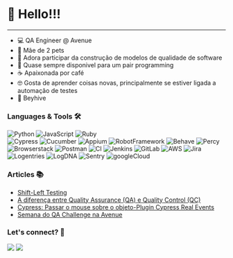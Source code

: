 <h1> 🌈 Hello!!!</h1> <hr>

- 💻 QA Engineer @ Avenue
- 🐶 Mãe de 2 pets
- 🤩 Adora participar da construção de modelos de qualidade de software
- 🚀 Quase sempre disponivel para um pair programming
- ☕ Apaixonada por café
- 🤓 Gosta de aprender coisas novas, principalmente se estiver ligada a automação de testes
- 🐝 Beyhive


### Languages & Tools 🛠  
![Python](https://img.shields.io/badge/-Python-05122A?style=flat&color=green)&nbsp;![JavaScript](https://img.shields.io/badge/-JavaScript-05122A?style=flat&color=green)&nbsp;![Ruby](https://img.shields.io/badge/-Ruby-05122A?style=flat&color=green)&nbsp;  
![Cypress](https://img.shields.io/badge/-Cypress-05122A?style=flat&color=orange)&nbsp;![Cucumber](https://img.shields.io/badge/-Cucumber-05122A?style=flat&color=orange)&nbsp;![Appium](https://img.shields.io/badge/-Appium-05122A?style=flat&color=orange)&nbsp;![RobotFramework](https://img.shields.io/badge/-RobotFramework-05122A?style=flat&color=orange)&nbsp;![Behave](https://img.shields.io/badge/-Behave-05122A?style=flat&color=orange)&nbsp;![Percy](https://img.shields.io/badge/-Percy-05122A?style=flat&color=orange)&nbsp;  
![Browserstack](https://img.shields.io/badge/-Browserstack-05122A?style=flat&color=gray)&nbsp;![Postman](https://img.shields.io/badge/-Postman-05122A?style=flat&color=gray)&nbsp;![CI](https://img.shields.io/badge/-CI-05122A?style=flat&color=gray)&nbsp;![Jenkins](https://img.shields.io/badge/-Jenkins-05122A?style=flat&color=gray)&nbsp;![GitLab](https://img.shields.io/badge/-GitLab-05122A?style=flat&color=gray)&nbsp;![AWS](https://img.shields.io/badge/-AWS-05122A?style=flat&color=gray)&nbsp;![Jira](https://img.shields.io/badge/-Jira-05122A?style=flat&color=gray)&nbsp;![Logentries](https://img.shields.io/badge/-Logentries-05122A?style=flat&color=gray)&nbsp;![LogDNA](https://img.shields.io/badge/-LogDNA-05122A?style=flat&color=gray)&nbsp;![Sentry](https://img.shields.io/badge/-Sentry-05122A?style=flat&color=gray)&nbsp;![googleCloud](https://img.shields.io/badge/-googleCloud-05122A?style=flat&color=gray)&nbsp;  


### Articles 📚
- [Shift-Left Testing](https://medium.com/@thamyresmoraesQA/shift-left-testing-46a55619cdd3)
- [A diferença entre Quality Assurance (QA) e Quality Control (QC)](https://medium.com/qavengers/a-diferen%C3%A7a-entre-quality-assurance-qa-e-o-quality-control-qc-c49cd0c782ba)
- [Cypress: Passar o mouse sobre o objeto-Plugin Cypress Real Events](https://medium.com/@thamyresmoraesQA/cypress-passar-o-mouse-sobre-o-objeto-76c8d767fd9)
- [Semana do QA Challenge na Avenue](https://medium.com/avenue-tech/semana-do-qa-challenge-na-avenue-ce6854e537b7)


### Let's connect? 🤝

<p align="left">

<a href="https://www.linkedin.com/in/thamyres-moraes/"><img src="https://img.shields.io/badge/-LinkedIn-0077B5?style=flat&logo=Linkedin&logoColor=white"/></a>
<a href="https://medium.com/@thamyresmoraesQA"><img src="https://img.shields.io/badge/-Medium-%2312100E?style=flat&logo=medium&logoColor=white"/></a>

</p>
